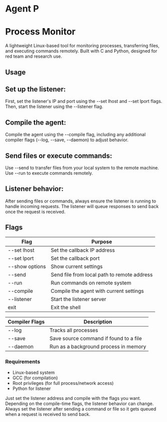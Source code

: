 # Agent P
# Process Monitor

A lightweight Linux-based tool for monitoring processes, transferring files, and executing commands remotely. Built with C and Python, designed for red team and research use.

## Usage

## Set up the listener:
First, set the listener's IP and port using the --set lhost <ip> and --set lport <port> flags.
Then, start the listener using the --listener flag.

## Compile the agent:
Compile the agent using the --compile flag, including any additional compiler flags (--log, --save, --daemon) to adjust behavior.

## Send files or execute commands:
Use --send <local> <remote> to transfer files from your local system to the remote machine.
Use --run <cmd> <remote> to execute commands remotely.

## Listener behavior:
After sending files or commands, always ensure the listener is running to handle incoming requests. The listener will queue responses to send back once the request is received.

## Flags
 
| Flag                     | Purpose                                         |
|--------------------------|-------------------------------------------------|
| --set lhost <ip>         | Set the callback IP address                     |
| --set lport <port>       | Set the callback port                           |
| --show options           | Show current settings                           |
| --send <local> <remote>  | Send file from local path to remote address     |
| --run <cmd> <remote>     | Run commands on remote system                   |
| --compile                | Compile the agent with current settings         |
| --listener               | Start the listener server                       |
| exit                     | Exit the shell                                  |

| Compiler Flags | Description                                 |
|----------------|---------------------------------------------|
| --log          | Tracks all processes                        |
| --save         | Save source command if found to a file      |
| --daemon       | Run as a background process in memory       |

### Requirements
- Linux-based system
- GCC (for compilation)
- Root privileges (for full process/network access)
- Python for listener

Just set the listener address and compile with the flags you want. Depending on the compile-time flags, the listener behavior can change. Always set the listener after sending a command or file so it gets queued when a request is received to send back.




